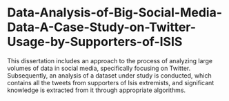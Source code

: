 # Data-Analysis-of-Big-Social-Media-Data-A-Case-Study-on-Twitter-Usage-by-Supporters-of-ISIS
This dissertation includes an approach to the process of analyzing large volumes of data in social media, specifically focusing on Twitter. Subsequently, an analysis of a dataset  under study is conducted, which contains all the tweets from supporters of Isis extremists, and significant knowledge is extracted from it through appropriate algorithms.
